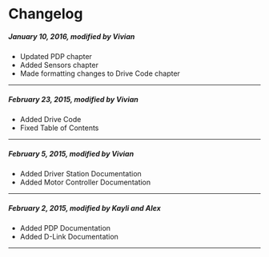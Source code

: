 # Changelog
##### January 10, 2016, *modified by Vivian*
* Updated PDP chapter
* Added Sensors chapter
* Made formatting changes to Drive Code chapter

<hr />

##### February 23, 2015, *modified by Vivian*
* Added Drive Code
* Fixed Table of Contents

<hr />

##### February 5, 2015, *modified by Vivian*
* Added Driver Station Documentation
* Added Motor Controller Documentation

<hr />

##### February 2, 2015, *modified by Kayli and Alex*
* Added PDP Documentation
* Added D-Link Documentation

<hr />

